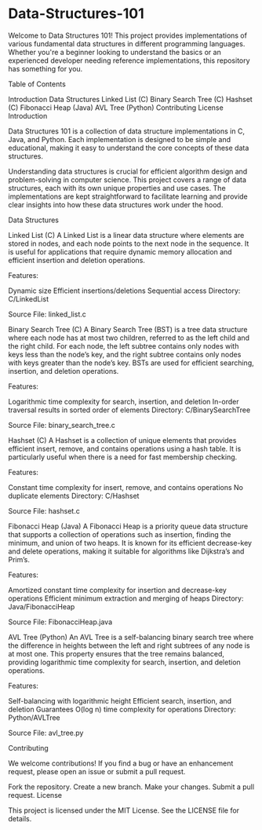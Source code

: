 # Data-Structures-101

Welcome to Data Structures 101! This project provides implementations of various fundamental data structures in different programming languages. Whether you're a beginner looking to understand the basics or an experienced developer needing reference implementations, this repository has something for you.

Table of Contents

Introduction
Data Structures
Linked List (C)
Binary Search Tree (C)
Hashset (C)
Fibonacci Heap (Java)
AVL Tree (Python)
Contributing
License
Introduction

Data Structures 101 is a collection of data structure implementations in C, Java, and Python. Each implementation is designed to be simple and educational, making it easy to understand the core concepts of these data structures.

Understanding data structures is crucial for efficient algorithm design and problem-solving in computer science. This project covers a range of data structures, each with its own unique properties and use cases. The implementations are kept straightforward to facilitate learning and provide clear insights into how these data structures work under the hood.

Data Structures

Linked List (C)
A Linked List is a linear data structure where elements are stored in nodes, and each node points to the next node in the sequence. It is useful for applications that require dynamic memory allocation and efficient insertion and deletion operations.

Features:

Dynamic size
Efficient insertions/deletions
Sequential access
Directory: C/LinkedList

Source File: linked_list.c

Binary Search Tree (C)
A Binary Search Tree (BST) is a tree data structure where each node has at most two children, referred to as the left child and the right child. For each node, the left subtree contains only nodes with keys less than the node’s key, and the right subtree contains only nodes with keys greater than the node’s key. BSTs are used for efficient searching, insertion, and deletion operations.

Features:

Logarithmic time complexity for search, insertion, and deletion
In-order traversal results in sorted order of elements
Directory: C/BinarySearchTree

Source File: binary_search_tree.c

Hashset (C)
A Hashset is a collection of unique elements that provides efficient insert, remove, and contains operations using a hash table. It is particularly useful when there is a need for fast membership checking.

Features:

Constant time complexity for insert, remove, and contains operations
No duplicate elements
Directory: C/Hashset

Source File: hashset.c

Fibonacci Heap (Java)
A Fibonacci Heap is a priority queue data structure that supports a collection of operations such as insertion, finding the minimum, and union of two heaps. It is known for its efficient decrease-key and delete operations, making it suitable for algorithms like Dijkstra’s and Prim’s.

Features:

Amortized constant time complexity for insertion and decrease-key operations
Efficient minimum extraction and merging of heaps
Directory: Java/FibonacciHeap

Source File: FibonacciHeap.java

AVL Tree (Python)
An AVL Tree is a self-balancing binary search tree where the difference in heights between the left and right subtrees of any node is at most one. This property ensures that the tree remains balanced, providing logarithmic time complexity for search, insertion, and deletion operations.

Features:

Self-balancing with logarithmic height
Efficient search, insertion, and deletion
Guarantees O(log n) time complexity for operations
Directory: Python/AVLTree

Source File: avl_tree.py

Contributing

We welcome contributions! If you find a bug or have an enhancement request, please open an issue or submit a pull request.

Fork the repository.
Create a new branch.
Make your changes.
Submit a pull request.
License

This project is licensed under the MIT License. See the LICENSE file for details.
